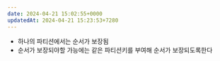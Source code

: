 ```yaml
---
date: 2024-04-21 15:02:55+0000
updatedAt: 2024-04-21 15:23:53+7280
---
```

- 하나의 파티션에서는 순서가 보장됨
- 순서가 보장되야할 가능에는 같은 파티션키를 부여해 순서가 보장되도록한다